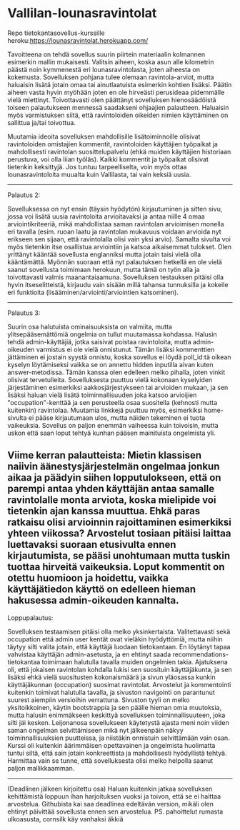 # Vallilan-lounasravintolat
Repo tietokantasovellus-kurssille
heroku:https://lounasravintolat.herokuapp.com/

Tavoitteena on tehdä sovellus suurin piirtein materiaalin kolmannen esimerkin mallin mukaisesti.  Valitsin aiheen, koska asun alle kilometrin päästä noin kymmenestä eri lounasravintolasta, joten aiheesta on kokemusta.
Sovelluksen pohjana tulee olemaan ravintola-arviot, mutta haluaisin lisätä jotain omaa tai ainutlaatuista esimerkin kohtien lisäksi. Päätin aiheen vasta hyvin myöhään joten en ole hirveästi perusideaa pidemmälle vielä miettinyt.
Toivottavasti olen päättänyt sovelluksen hienosäädöistä toiseen palautukseen mennessä saadakseni ohjaajien palautteen.
Haluaisin myös varmistuksen siitä, että ravintoloiden oikeiden nimien käyttäminen on sallittua ja/tai toivottua.

Muutamia ideoita sovelluksen mahdollisille lisätoiminnoille olisivat ravintoloiden omistajien kommentit, ravintoloiden käyttäjien työpaikat ja mahdollisesti ravintolan suosittelupalvelu (ehkä muiden käyttäjien historiaan perustuva, voi olla liian työläs). Kaikki kommentit ja työpaikat olisivat tietenkin keksittyjä.
Jos tuntuu tarpeelliselta, voin myös ottaa lounasravintoloita muualta kuin Vallilasta, tai vain keksiä uusia.

---------------------------------------------------------------------------------------------------------
Palautus 2:

Sovelluksessa on nyt ensin (täysin hyödytön) kirjautuminen ja sitten sivu, jossa voi lisätä uusia ravintoloita arvioitavaksi ja antaa niille 4 omaa arviointikriteeriä, mikä mahdollistaa saman ravintolan arvioimisen monella eri tavalla (esim. ruoan laatu ja ravintolan mukavuus voidaan arvioida nyt erikseen sen sijaan, että ravintolalla olisi vain yksi arvio).
Samalta sivulta voi myös tietenkin itse osallistua arviointiin ja katsoa aikaisemmat tulokset. Olen yrittänyt kääntää sovellusta englanniksi mutta jotain taisi vielä olla kääntämättä. Myönnän suoraan että nyt palautuksen hetkellä en ole vielä saanut sovellusta toimimaan herokuun, mutta tämä on työn alla ja toivottavasti valmis maanantaiaamuna.
Sovelluksen testauksen pitäisi olla hyvin itseselitteistä, kirjaudu vain sisään millä tahansa tunnuksilla ja kokeile eri funktioita (lisääminen/arviointi/arviointien katsominen).

------------------------------------------------------------------------------------------------------------
Palautus 3:

Suurin osa halutuista ominaisuuksista on valmiita, mutta ylitsepääsemättömiä ongelmia on tullut muutamassa kohdassa. Halusin tehdä admin-käyttäjiä, jotka saisivat poistaa ravintoloita, mutta admin-oikeuden varmistus ei ole vielä onnistunut. 
Tämän lisäksi kommenttien jättäminen ei jostain syystä onnistu, koska sovellus ei löydä poll_id:tä oikean kyselyn löytämiseksi vaikka se on annettu hidden inputilla aivan kuten answer-metodissa. Tämän kanssa olen edelleen melko pihalla, joten vinkit olisivat tervetulleita.
Sovelluksesta puuttuu vielä kokonaan kyselyiden järjestäminen esimerkiksi aakkosjärjestykseen tai arvioiden mukaan, ja sen lisäksi haluan vielä lisätä toiminnallisuuden joka katsoo arvioijien "occupation"-kenttää ja sen perusteella osaa suositella (kehnosti mutta kuitenkin) ravintolaa.
Muutamia linkkejä puuttuu myös, esimerkiksi home-sivulta ei pääse kirjautumaan ulos, mutta näiden tekeminen ei tuota vaikeuksia.
Sovellus on paljon enemmän vaiheessa kuin toivoisin, mutta uskon että saan loput tehtyä kunhan pääsen mainituista ongelmista yli.

Viime kerran palautteista:
Mietin klassisen naiivin äänestysjärjestelmän ongelmaa jonkun aikaa ja päädyin siihen lopputulokseen, että on parempi antaa yhden käyttäjän antaa samalle ravintolalle monta arviota, koska mielipide voi tietenkin ajan kanssa muuttua. Ehkä paras ratkaisu olisi arvioinnin rajoittaminen esimerkiksi yhteen viikossa?
Arvostelut tosiaan pitäisi laittaa luettavaksi suoraan etusivulta ennen kirjautumista, se pääsi unohtumaan mutta tuskin tuottaa hirveitä vaikeuksia.
Loput kommentit on otettu huomioon ja hoidettu, vaikka käyttäjätiedon käyttö on edelleen hieman hakusessa admin-oikeuden kannalta.
-----------------------------------------------------------------------------------------------------------------------------------------------------
Loppupalautus:

Sovelluksen testaamisen pitäisi olla melko yksinkertaista. Valitettavasti sekä occupation että admin user kentät ovat vieläkin hyödyttömiä, mutta niihin täytyy silti valita jotain, että käyttäjä luodaan tietokantaan. En löytänyt tapaa vahvistaa käyttäjän admin-asetusta, ja en ehtinyt saada recommendations-tietokantaa toimimaan halutulla tavalla muiden ongelmien takia. 
Ajatuksena oli, että jokaisen ravintolan kohdalla lukisi sen suosituin käyttäjäkunta, ja sen lisäksi ehkä vielä suositusten kokonaismäärä ja sivun yläosassa kunkin käyttäjäkunnan (occupation) suosimat ravintolat. Arvostelut ja kommentointi kuitenkin toimivat halutulla tavalla, ja sivuston navigointi on parantunut suurest aiempiin versioihin verrattuna. Sivuston tyyli on melko yksitoikkoinen, käytin bootstrappia ja sen päälle hieman omia muutoksia, mutta
halusin enimmäkseen keskittyä sovelluksen toiminnallisuuteen, joka silti jäi kesken. Leijonanosa sovellukseen käytetystä ajasta meni noin viiden saman ongelman selvittämiseen mikä nyt jälkeenpäin näkyy toiminnallisuuksien puutteissa, ja niistäkin onnistuin selvittämään vain osan. Kurssi oli kuitenkin äärimmäisen opettavainen ja ongelmista huolimatta tuntui siltä, että sain 
jotain konkreettista ja mahdollisesti hyödyllistä tehtyä.
Harmittaa vain se tunne, että sovelluksesta olisi melko helpolla saanut paljon mallikkaamman.

----------
(Deadlinen jälkeen kirjoitettu osa)
Haluan kuitenkin jatkaa sovelluksen kehittämistä loppuun ihan harjoituksen vuoksi ja toivon, että se ei haittaa arvostelua. Githubista kai saa deadlinea edeltävän version, mikäli olen ehtinyt päivittää sovellusta ennen sen arvostelua.
PS. pahoittelut rumasta ulkoasusta, cornsilk käy vanhaksi äkkiä